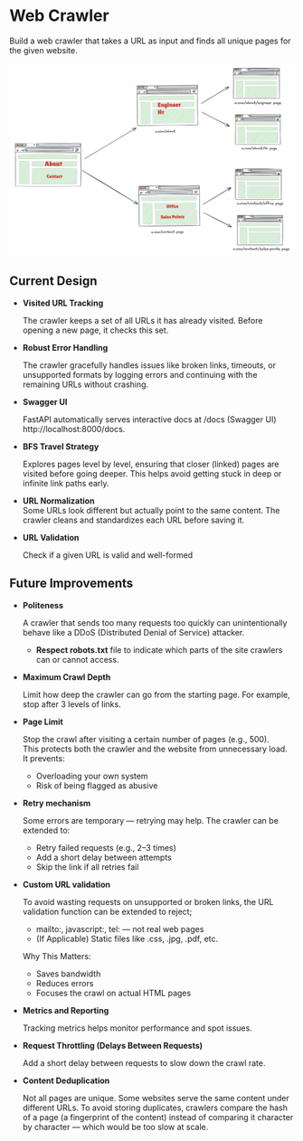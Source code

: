 # Web Crawler 

Build a web crawler that takes a URL as input and finds all unique pages for the given website.

![Alt text](diagrams/same-domain-crawl-example.png)

## Current Design

+ **Visited URL Tracking** 

  The crawler keeps a set of all URLs it has already visited. Before opening a new page, it checks this set.  
+ **Robust Error Handling** 

  The crawler gracefully handles issues like broken links, timeouts, or unsupported formats by logging errors and continuing with the remaining URLs without crashing.
+ **Swagger UI** 

  FastAPI automatically serves interactive docs at /docs (Swagger UI) http://localhost:8000/docs.
+ **BFS Travel Strategy** 

  Explores pages level by level, ensuring that closer (linked) pages are visited before going deeper. This helps avoid getting stuck in deep or infinite link paths early.
+ **URL Normalization**  
  Some URLs look different but actually point to the same content. The crawler cleans and standardizes each URL before saving it.

+ **URL Validation**
  
  Check if a given URL is valid and well-formed

## Future Improvements
  + **Politeness** 
  
    A crawler that sends too many requests too quickly can unintentionally behave like a DDoS (Distributed Denial of Service) attacker.
    + **Respect robots.txt** file to indicate which parts of the site crawlers can or cannot access.
+ **Maximum Crawl Depth** 
  
    Limit how deep the crawler can go from the starting page. For example, stop after 3 levels of links.
+ **Page Limit**

  Stop the crawl after visiting a certain number of pages (e.g., 500).  
  This protects both the crawler and the website from unnecessary load.  
      It prevents:
    - Overloading your own system
    - Risk of being flagged as abusive

+ **Retry mechanism**
  
    Some errors are temporary — retrying may help. The crawler can be extended to:
  - Retry failed requests (e.g., 2–3 times)
  - Add a short delay between attempts
  - Skip the link if all retries fail

+ **Custom URL validation**

    To avoid wasting requests on unsupported or broken links, the URL validation function can be extended to reject;

    - mailto:, javascript:, tel: — not real web pages
    - (If Applicable) Static files like .css, .jpg, .pdf, etc.
  
    Why This Matters:

  - Saves bandwidth
  - Reduces errors
  - Focuses the crawl on actual HTML pages

+ **Metrics and Reporting**

    Tracking metrics helps monitor performance and spot issues.

+ **Request Throttling (Delays Between Requests)**

    Add a short delay between requests to slow down the crawl rate.

+ **Content Deduplication**

     Not all pages are unique. Some websites serve the same content under different URLs. To avoid
 storing duplicates, crawlers compare the hash of a page (a fingerprint of the content) instead of
 comparing it character by character — which would be too slow at scale.